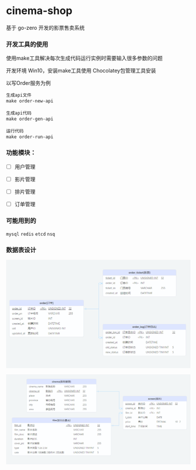 # cinema-shop

基于 go-zero 开发的影票售卖系统

### 开发工具的使用

使用make工具解决每次生成代码运行实例时需要输入很多参数的问题

开发环境 Win10，安装make工具使用 Chocolatey包管理工具安装

以写Order服务为例

```
生成api文件
make order-new-api

生成api代码
make order-gen-api

运行代码
make order-run-api
```

### 功能模块：

- [ ] 用户管理

- [ ] 影片管理

- [ ] 排片管理

- [ ] 订单管理

### 可能用到的

 `mysql`  `redis`  `etcd` `nsq`



### 数据表设计

![order](readme\order.PNG)

![cinema](readme\cinema.PNG)
